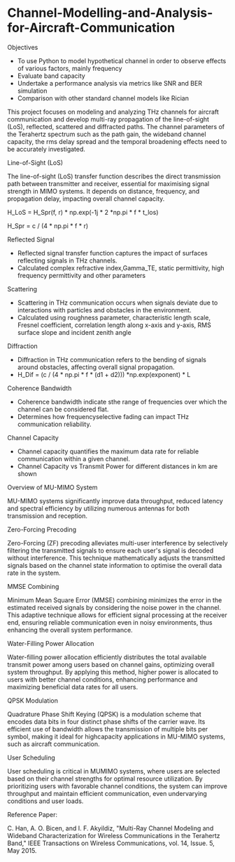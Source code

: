 # Channel-Modelling-and-Analysis-for-Aircraft-Communication
Objectives
- To use Python to model hypothetical channel in order to observe effects of various factors, mainly frequency
- Evaluate band capacity
- Undertake a performance analysis via metrics like SNR and BER simulation
- Comparison with other standard channel models like Rician


This project focuses on modeling and analyzing THz channels for aircraft communication and develop multi-ray propagation of the line-of-sight (LoS), reflected, scattered and diffracted paths. The channel parameters of the Terahertz spectrum such as the path gain, the wideband channel capacity, the rms delay spread and the temporal broadening effects need to be accurately investigated. 

Line-of-Sight (LoS)

The line-of-sight (LoS) transfer function describes the direct transmission path between transmitter and receiver, essential for maximising signal strength in MIMO systems. It depends on distance, frequency, and propagation delay, impacting overall channel capacity.

H_LoS = H_Spr(f, r) * np.exp(-1j * 2 *np.pi * f * t_los)

H_Spr = c / (4 * np.pi * f * r)

Reflected Signal
- Reflected signal transfer function captures the impact of surfaces reflecting signals in THz channels.
- Calculated complex refractive index,Gamma_TE, static permittivity, high frequency permittivity and other parameters

Scattering
- Scattering in THz communication occurs when signals deviate due to interactions with particles and obstacles in the environment.
- Calculated using roughness parameter, characteristic length scale, Fresnel coefficient, correlation length along x-axis and y-axis, RMS surface slope and incident zenith angle

Diffraction
- Diffraction in THz communication refers to the bending of signals around obstacles, affecting overall signal propagation.
- H_Dif = (c / (4 * np.pi * f * (d1 + d2))) *np.exp(exponent) * L

Coherence Bandwidth

- Coherence bandwidth indicate sthe range of frequencies over which the channel can be considered flat.
- Determines how frequencyselective fading can impact THz communication reliability.

Channel Capacity

- Channel capacity quantifies the maximum data rate for reliable communication within a given channel.
- Channel Capacity vs Transmit Power for different distances in km are shown

Overview of MU-MIMO System

  MU-MIMO systems significantly improve data throughput, reduced latency and spectral efficiency by utilizing numerous antennas for both transmission and reception.

Zero-Forcing Precoding

  Zero-Forcing (ZF) precoding alleviates multi-user interference by selectively filtering the transmitted signals to ensure each user's signal is decoded without interference. This technique mathematically adjusts the transmitted signals based on the channel state information to optimise the overall data rate in the system.

MMSE Combining

  Minimum Mean Square Error (MMSE) combining minimizes the error in the estimated received signals by considering the noise power in the channel. This adaptive technique allows for efficient signal processing at the receiver end, ensuring reliable communication even in noisy environments, thus enhancing the overall system performance.

Water-Filling Power Allocation

  Water-filling power allocation efficiently distributes the total available transmit power among users based on channel gains, optimizing overall system throughput. By applying this method, higher power is allocated to users with better channel conditions, enhancing performance and maximizing beneficial data rates for all users.

QPSK Modulation

  Quadrature Phase Shift Keying (QPSK) is a modulation scheme that encodes data bits in four distinct phase shifts of the carrier wave. Its efficient use of bandwidth allows the transmission of multiple bits per symbol, making it ideal for highcapacity applications in MU-MIMO systems, such as aircraft communication.

User Scheduling

  User scheduling is critical in MUMIMO systems, where users are selected based on their channel strengths for optimal resource utilization. By prioritizing users with favorable channel conditions, the system can improve throughput and maintain efficient communication, even undervarying conditions and user loads.


Reference Paper:

C. Han, A. O. Bicen, and I. F. Akyildiz, "Multi-Ray Channel Modeling and Wideband Characterization for Wireless Communications in the Terahertz Band," IEEE Transactions on Wireless Communications, vol. 14, Issue. 5, May 2015.
